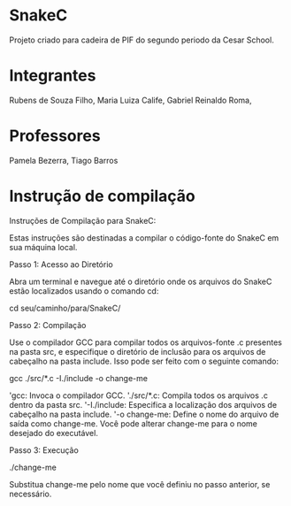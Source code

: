# SnakeC

Projeto criado para cadeira de PIF do segundo periodo da Cesar School.

# Integrantes

Rubens de Souza Filho, Maria Luiza Calife, Gabriel Reinaldo Roma,

# Professores

Pamela Bezerra, Tiago Barros

# Instrução de compilação

Instruções de Compilação para SnakeC:

Estas instruções são destinadas a compilar o código-fonte do SnakeC em sua máquina local.

Passo 1: Acesso ao Diretório

Abra um terminal e navegue até o diretório onde os arquivos do SnakeC estão localizados usando o comando cd:

cd seu/caminho/para/SnakeC/

Passo 2: Compilação

Use o compilador GCC para compilar todos os arquivos-fonte .c presentes na pasta src, e especifique o diretório de inclusão para os arquivos de cabeçalho na pasta include. Isso pode ser feito com o seguinte comando:

gcc ./src/*.c -I./include -o change-me

'gcc: Invoca o compilador GCC.
'./src/*.c: Compila todos os arquivos .c dentro da pasta src.
'-I./include: Especifica a localização dos arquivos de cabeçalho na pasta include.
'-o change-me: Define o nome do arquivo de saída como change-me. Você pode alterar change-me para o nome desejado do executável.

Passo 3: Execução

./change-me

Substitua change-me pelo nome que você definiu no passo anterior, se necessário.



